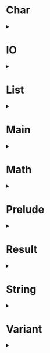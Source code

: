 # Char
<details>
  <summary></summary>

  <h4>
  
    type char :: Type
  
  </h4>
  <h4>
  
    isLower,isUpper,isAlpha,isAlphaNum :: char -> bool
    
  
  </h4>
  <h4>
  
    isDigit,isHexDigit :: char -> bool
    
  
  </h4>
  <h4>
  
    isSpace :: char -> bool
    
  
  </h4>
  <h4>
  
    toLower,toUpper :: char -> char
    
  
  </h4>
  <h4>
  
    fromCode :: int -> char
    
  
  </h4>
  <h4>
  
    toCode :: char -> int
  
  </h4>

</details>

# IO
<details>
  <summary></summary>

  <h4>
  
    type io :: Type -> Type
    
  
  </h4>
  <h4>
  
    map :: any a b. (a -> b) -> io a -> io b
    
  
  </h4>
  <h4>
  
    apply :: any a b. io (a -> b) -> io a -> io b
    
  
  </h4>
  <h4>
  
    bind :: any a b. (a -> io b) -> io a -> io b
    
  
  </h4>
  <h4>
  
    ;; :: any a. io void -> io a -> io a
  
  </h4>
  <h4>
  
    pure :: any a. a -> io a
    
  
  </h4>
  <h4>
  
    none :: io void
  
  </h4>
  <h4>
  
    map2 :: any a1 a2 a3
       . (a1 -> a2 -> a3)
      -> io a1
      -> io a2
      -> io a3
  
  </h4>
  <h4>
  
    map3 :: any a1 a2 a3 a4
       . (a1 -> a2 -> a3 -> a4)
      -> io a1
      -> io a2
      -> io a3
      -> io a4
  
  </h4>
  <h4>
  
    map4 :: any a1 a2 a3 a4 a5
       . (a1 -> a2 -> a3 -> a4 -> a5)
      -> io a1
      -> io a2
      -> io a3
      -> io a4
      -> io a5
  
  </h4>
  <h4>
  
    sequence :: any a. list (io a) -> io (list a)
  
  </h4>
  <h4>
  
    sequenceMap :: any a b. (a -> io b) -> list a -> io (list b)
  
  </h4>

</details>

# List
<details>
  <summary></summary>

  <h4>
  
    type list :: Type -> Type
      
  
  </h4>
  <h4>
  
    empty :: any a. list a
  
  </h4>
  <h4>
  
    : :: any a. a -> list a -> list a
  
  </h4>
  <h4>
  
    deconstruct :: any a b. b -> (a -> list a -> b) -> list a -> b
  
  </h4>
  <h4>
  
    single :: any a. a -> list a
  
  </h4>
  <h4>
  
    head :: any a. list a -> maybe a
  
  </h4>
  <h4>
  
    tail :: any a. list a -> maybe (list a)
  
  </h4>
  <h4>
  
    take :: any a. int -> list a -> list a
  
  </h4>
  <h4>
  
    drop :: any a. int -> list a -> list a
  
  </h4>
  <h4>
  
    get :: any a. int -> list a -> maybe a
  
  </h4>
  <h4>
  
    isEmpty :: any a. list a -> bool
  
  </h4>
  <h4>
  
    length :: any a. list a -> int
  
  </h4>
  <h4>
  
    ++ :: any a. list a -> list a -> list a
  
  </h4>
  <h4>
  
    concat :: any a. list (list a) -> list a
  
  </h4>
  <h4>
  
    concatMap :: any a b. (a -> list b) -> list a -> list b
  
  </h4>
  <h4>
  
    repeat :: any a. int -> a -> list a
  
  </h4>
  <h4>
  
    reverse :: any a. list a -> list a
  
  </h4>
  <h4>
  
    range :: int -> int -> list int
  
  </h4>
  <h4>
  
    contains :: any a. a -> list a -> bool
  
  </h4>
  <h4>
  
    find :: any a. a -> list a -> list int
  
  </h4>
  <h4>
  
    map :: any a b. (a -> b) -> list a -> list b
  
  </h4>
  <h4>
  
    mapIndex :: any a b. (int -> a -> b) -> list a -> list b
  
  </h4>
  <h4>
  
    mapResult :: any e a b. (a -> result e b) -> list a -> list b
  
  </h4>
  <h4>
  
    separate :: any a b. list (a & b) -> list a & list b
  
  </h4>
  <h4>
  
    filter :: any a. (a -> bool) -> list a -> list a
  
  </h4>
  <h4>
  
    partition :: any a. (a -> bool) -> list a -> list a & list a
  
  </h4>
  <h4>
  
    count :: any a. (a -> bool) -> list a -> int
  
  </h4>
  <h4>
  
    some :: any a. (a -> bool) -> list a -> bool
  
  </h4>
  <h4>
  
    all :: any a. (a -> bool) -> list a -> bool
  
  </h4>
  <h4>
  
    foldLeft :: any a b. (b -> a -> b) -> b -> list a -> b
  
  </h4>
  <h4>
  
    foldRight :: any a b. (a -> b -> b) -> b -> list a -> b
  
  </h4>
  <h4>
  
    sum :: any x. list (num x) -> num x
  
  </h4>
  <h4>
  
    product :: any x. list (num x) -> num x
  
  </h4>
  <h4>
  
    sort :: any a. list a -> list a
  
  </h4>
  <h4>
  
    sortBy :: any a b. (a -> b) -> list a -> list a
  
  </h4>
  <h4>
  
    sortWith :: any a. (a -> a -> order) -> list a -> list a
  
  </h4>
  <h4>
  
    apply :: any a b. list (a -> b) -> list a -> list b
  
  </h4>
  <h4>
  
    map2 :: any a1 a2 a3
       . (a1 -> a2 -> a3)
      -> list a1
      -> list a2
      -> list a3
  
  </h4>
  <h4>
  
    map3 :: any a1 a2 a3 a4
       . (a1 -> a2 -> a3 -> a4)
      -> list a1
      -> list a2
      -> list a3
      -> list a4
  
  </h4>
  <h4>
  
    map4 :: any a1 a2 a3 a4 a5
       . (a1 -> a2 -> a3 -> a4 -> a5)
      -> list a1
      -> list a2
      -> list a3
      -> list a4
      -> list a5
  
  </h4>
  <h4>
  
    zipApply :: any a b. list (a -> b) -> list a -> list b
  
  </h4>
  <h4>
  
    zip2 :: any a1 a2 a3
       . (a1 -> a2 -> a3)
      -> list a1
      -> list a2
      -> list a3
  
  </h4>
  <h4>
  
    zip3 :: any a1 a2 a3 a4
       . (a1 -> a2 -> a3 -> a4)
      -> list a1
      -> list a2
      -> list a3
      -> list a4
  
  </h4>
  <h4>
  
    zip4 :: any a1 a2 a3 a4 a5
       . (a1 -> a2 -> a3 -> a4 -> a5)
      -> list a1
      -> list a2
      -> list a3
      -> list a4
      -> list a5
  
  </h4>

</details>

# Main
<details>
  <summary></summary>

  <h4>
  
    main :: io void
  
  </h4>

</details>

# Math
<details>
  <summary></summary>

  <h4>
  
    square,cube :: any x. num x -> num x
  
  </h4>
  <h4>
  
    sqrt,cbrt :: float -> float
    
  
  </h4>
  <h4>
  
    exp :: float -> float
  
  </h4>
  <h4>
  
    ** :: float -> float -> float
    
  
  </h4>
  <h4>
  
    log :: float -> float
    
  
  </h4>
  <h4>
  
    logBase :: float -> float -> float
  
  </h4>
  <h4>
  
    pi :: float
    
  
  </h4>
  <h4>
  
    tau :: float
  
  </h4>
  <h4>
  
    type angle  = float
    
  
  </h4>
  <h4>
  
    radians,degrees,turns :: float -> angle
  
  </h4>
  <h4>
  
    sin,cos,tan :: angle -> float
    
  
  </h4>
  <h4>
  
    asin,acos,atan :: float -> angle
    
  
  </h4>
  <h4>
  
    atan2 :: float -> float -> angle
    
  
  </h4>
  <h4>
  
    sinh,cosh,tanh :: angle -> float
    
  
  </h4>
  <h4>
  
    asinh,acosh,atanh :: float -> angle
    
  
  </h4>
  <h4>
  
    hypot :: float -> float -> float
    
  
  </h4>
  <h4>
  
    distance :: float -> float -> float -> float -> float
  
  </h4>

</details>

# Prelude
<details>
  <summary></summary>

  <h4>
  
    type -> :: Type -> Type -> Type
  
  </h4>
  <h4>
  
    identity :: any a. a -> a
  
  </h4>
  <h4>
  
    const :: any a b. a -> b -> a
  
  </h4>
  <h4>
  
    $ :: any a b. (a -> b) -> a -> b
  
  </h4>
  <h4>
  
    # :: any a b. a -> (a -> b) -> b
  
  </h4>
  <h4>
  
    << :: any a b c. (b -> c) -> (a -> b) -> (a -> c)
  
  </h4>
  <h4>
  
    >> :: any a b c. (a -> b) -> (b -> c) -> (a -> c)
  
  </h4>
  <h4>
  
    type i :: Num
  
  </h4>
  <h4>
  
    type f :: Num
  
  </h4>
  <h4>
  
    type num :: Num -> Type
  
  </h4>
  <h4>
  
    type int  = num i
  
  </h4>
  <h4>
  
    type float  = num f
  
  </h4>
  <h4>
  
    float :: int -> float
    
  
  </h4>
  <h4>
  
    round,floor,ceil :: float -> int
    
  
  </h4>
  <h4>
  
    trunc :: float -> int
  
  </h4>
  <h4>
  
    +,~,* :: any x. num x -> num x -> num x
    
  
  </h4>
  <h4>
  
    negate :: any x. num x -> num x
  
  </h4>
  <h4>
  
    abs,signum :: any x. num x -> num x
    
  
  </h4>
  <h4>
  
    constrain :: any x. num x -> num x -> num x -> num x
  
  </h4>
  <h4>
  
    div,quot :: int -> int -> int
    
  
  </h4>
  <h4>
  
    mod,rem :: int -> int -> int
    
  
  </h4>
  <h4>
  
    / :: float -> float -> float
    
  
  </h4>
  <h4>
  
    type nil :: Row
  
  </h4>
  <h4>
  
    type := :: Label -> Type -> Row -> Row
  
  </h4>
  <h4>
  
    type ; f x = f x
    
  
  </h4>
  <h4>
  
    type record :: Row -> Type
  
  </h4>
  <h4>
  
    type variant :: Row -> Type
  
  </h4>
  <h4>
  
    type label :: Label -> Type
  
  </h4>
  <h4>
  
    type void  = {nil}
    
  
  </h4>
  <h4>
  
    void :: void
    
  
  </h4>
  <h4>
  
    ? :: any s a r. label s -> {s := a; r} -> a
    
  
  </h4>
  <h4>
  
    delete :: any s a r. label s -> {s := a; r} -> {r}
    
  
  </h4>
  <h4>
  
    := :: any s a r. label s -> a -> {r} -> {s := a; r}
    
  
  </h4>
  <h4>
  
    != :: any s a b r. label s -> b -> {s := a; r} -> {s := b; r}
  
  </h4>
  <h4>
  
    #= :: any s a b r. label s -> (a -> b) -> {s := a; r} -> {s := b; r}
  
  </h4>
  <h4>
  
    ; :: any a b. (a -> b) -> a -> b
  
  </h4>
  <h4>
  
    ^ :: any s a r. label s -> a -> [s := a; r]
    
  
  </h4>
  <h4>
  
    embed :: any s a r. label s -> [r] -> [s := a; r]
    
  
  </h4>
  <h4>
  
    match :: any s a b r. label s -> (a -> b) -> ([r] -> b) -> [s := a; r] -> b
    
  
  </h4>
  <h4>
  
    else :: any a b. a -> b -> a
  
  </h4>
  <h4>
  
    only :: any s r. label s -> [s := void; r]
  
  </h4>
  <h4>
  
    type lazy a = void -> a
    
  
  </h4>
  <h4>
  
    force :: any a. lazy a -> a
  
  </h4>
  <h4>
  
    general :: any a b. lazy a -> b -> a
  
  </h4>
  <h4>
  
    type & a b = {First := a; Second := b; nil}
    
  
  </h4>
  <h4>
  
    & :: any a b. a -> b -> a & b
  
  </h4>
  <h4>
  
    type bool  = [True := void; False := void; nil]
    
  
  </h4>
  <h4>
  
    true,false :: bool
  
  </h4>
  <h4>
  
    not :: bool -> bool
  
  </h4>
  <h4>
  
    expand && x y = and x { y }
  
  </h4>
  <h4>
  
    expand || x y = or x { y }
    
  
  </h4>
  <h4>
  
    if :: any a. bool -> lazy a -> lazy a -> a
  
  </h4>
  <h4>
  
    == :: any a. a -> a -> bool
    
  
  </h4>
  <h4>
  
    /= :: any a. a -> a -> bool
  
  </h4>
  <h4>
  
    <,> :: any a. a -> a -> bool
    
  
  </h4>
  <h4>
  
    <=,>= :: any a. a -> a -> bool
  
  </h4>
  <h4>
  
    isFinite :: float -> bool
    
  
  </h4>
  <h4>
  
    isInfinite :: float -> bool
  
  </h4>
  <h4>
  
    isNaN :: float -> bool
    
  
  </h4>
  <h4>
  
    min,max :: any a. a -> a -> a
  
  </h4>
  <h4>
  
    type order  = [Less := void; Equal := void; Greater := void; nil]
    
  
  </h4>
  <h4>
  
    compare :: any a. a -> a -> order
  
  </h4>

</details>

# Result
<details>
  <summary></summary>

  <h4>
  
    type result e a = [Error := e; Just := a; nil]
    
  
  </h4>
  <h4>
  
    type maybe a = result void a
    
  
  </h4>
  <h4>
  
    nothing :: any a. maybe a
  
  </h4>
  <h4>
  
    default :: any e a. a -> result e a -> a
  
  </h4>
  <h4>
  
    map :: any e a b. (a -> b) -> result e a -> result e b
  
  </h4>
  <h4>
  
    apply :: any e a b. result e (a -> b) -> result e a -> result e b
  
  </h4>
  <h4>
  
    bind :: any e a b. (a -> result e b) -> result e a -> result e b
  
  </h4>
  <h4>
  
    map2 :: any e a1 a2 a3
       . (a1 -> a2 -> a3)
      -> result e a1
      -> result e a2
      -> result e a3
  
  </h4>
  <h4>
  
    map3 :: any e a1 a2 a3 a4
       . (a1 -> a2 -> a3 -> a4)
      -> result e a1
      -> result e a2
      -> result e a3
      -> result e a4
  
  </h4>
  <h4>
  
    map4 :: any e a1 a2 a3 a4 a5
       . (a1 -> a2 -> a3 -> a4 -> a5)
      -> result e a1
      -> result e a2
      -> result e a3
      -> result e a4
      -> result e a5
  
  </h4>
  <h4>
  
    sequence :: any e a. list (result e a) -> result e (list a)
  
  </h4>
  <h4>
  
    sequenceMap :: any e a b. (a -> result e b) -> list a -> result e (list b)
  
  </h4>

</details>

# String
<details>
  <summary></summary>

  <h4>
  
    type string :: Type
  
  </h4>
  <h4>
  
    isEmpty :: string -> bool
  
  </h4>
  <h4>
  
    length :: string -> int
    
  
  </h4>
  <h4>
  
    <> :: string -> string -> string
    
  
  </h4>
  <h4>
  
    concat :: list string -> string
  
  </h4>
  <h4>
  
    concatMap :: any a. (a -> string) -> list a -> string
  
  </h4>
  <h4>
  
    join :: string -> list string -> string
  
  </h4>
  <h4>
  
    joinMap :: any a. string -> (a -> string) -> list a -> string
  
  </h4>
  <h4>
  
    repeat :: int -> string -> string
  
  </h4>
  <h4>
  
    reverse :: string -> string
    
  
  </h4>
  <h4>
  
    split :: string -> string -> list string
    
  
  </h4>
  <h4>
  
    words,lines :: string -> list string
    
  
  </h4>
  <h4>
  
    slice :: int -> int -> string -> string
    
  
  </h4>
  <h4>
  
    takeLeft :: int -> string -> string
  
  </h4>
  <h4>
  
    takeRight :: int -> string -> string
  
  </h4>
  <h4>
  
    dropLeft :: int -> string -> string
  
  </h4>
  <h4>
  
    dropRight :: int -> string -> string
  
  </h4>
  <h4>
  
    toLower,toUpper :: string -> string
    
  
  </h4>
  <h4>
  
    padLeft,padRight :: int -> string -> string
  
  </h4>
  <h4>
  
    trim,trimLeft,trimRight :: string -> string
    
  
  </h4>
  <h4>
  
    contains,startsWith,endsWith :: string -> string -> bool
    
  
  </h4>
  <h4>
  
    find :: string -> string -> list int
  
  </h4>
  <h4>
  
    replace :: string -> string -> string -> string
    
  
  </h4>
  <h4>
  
    toInt :: string -> maybe int
    
  
  </h4>
  <h4>
  
    fromInt :: int -> string
    
  
  </h4>
  <h4>
  
    toFloat :: string -> maybe float
    
  
  </h4>
  <h4>
  
    fromFloat :: float -> string
    
  
  </h4>
  <h4>
  
    toList :: string -> list char
    
  
  </h4>
  <h4>
  
    fromList :: list char -> string
    
  
  </h4>
  <h4>
  
    cons :: char -> string -> string
    
  
  </h4>
  <h4>
  
    deconstruct :: any a. a -> (char -> string -> a) -> string -> a
    
  
  </h4>
  <h4>
  
    single :: char -> string
    
  
  </h4>
  <h4>
  
    head :: string -> maybe char
  
  </h4>
  <h4>
  
    tail :: string -> maybe string
  
  </h4>
  <h4>
  
    get :: int -> string -> maybe char
  
  </h4>
  <h4>
  
    map :: (char -> char) -> string -> string
  
  </h4>
  <h4>
  
    mapIndex :: (int -> char -> char) -> string -> string
  
  </h4>
  <h4>
  
    filter :: (char -> bool) -> string -> string
  
  </h4>
  <h4>
  
    partition :: (char -> bool) -> string -> string & string
  
  </h4>
  <h4>
  
    count :: (char -> bool) -> string -> int
  
  </h4>
  <h4>
  
    some :: (char -> bool) -> string -> bool
  
  </h4>
  <h4>
  
    all :: (char -> bool) -> string -> bool
  
  </h4>
  <h4>
  
    foldLeft :: any a. (a -> char -> a) -> a -> string -> a
  
  </h4>
  <h4>
  
    foldRight :: any a. (char -> a -> a) -> a -> string -> a
  
  </h4>

</details>

# Variant
<details>
  <summary></summary>

  <h4>
  
    map :: any s a b r. label s -> (a -> b) -> [s := a; r] -> [s := b; r]
  
  </h4>
  <h4>
  
    apply :: any s a b r. label s -> [s := (a -> b); r] -> [s := a; r] -> [s := b; r]
  
  </h4>
  <h4>
  
    bind :: any s a b r. label s -> (a -> [s := b; r]) -> [s := a; r] -> [s := b; r]
  
  </h4>
  <h4>
  
    map2 :: any s a1 a2 a3 r
       . label s
      -> (a1 -> a2 -> a3)
      -> [s := a1; r]
      -> [s := a2; r]
      -> [s := a3; r]
  
  </h4>
  <h4>
  
    map3 :: any s a1 a2 a3 a4 r
       . label s
      -> (a1 -> a2 -> a3 -> a4)
      -> [s := a1; r]
      -> [s := a2; r]
      -> [s := a3; r]
      -> [s := a4; r]
  
  </h4>
  <h4>
  
    map4 :: any s a1 a2 a3 a4 a5 r
       . label s
      -> (a1 -> a2 -> a3 -> a4 -> a5)
      -> [s := a1; r]
      -> [s := a2; r]
      -> [s := a3; r]
      -> [s := a4; r]
      -> [s := a5; r]
  
  </h4>
  <h4>
  
    sequence :: any s a r. label s -> list [s := a; r] -> [s := list a; r]
  
  </h4>
  <h4>
  
    sequenceMap :: any s a b r. label s -> (a -> [s := b; r]) -> list a -> [s := list b; r]
  
  </h4>

</details>


